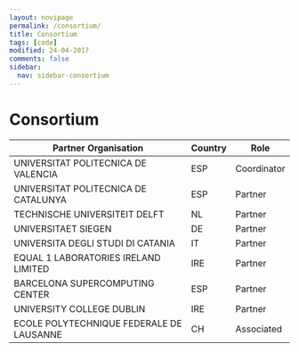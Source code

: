 ```yaml
---
layout: novipage
permalink: /consortium/
title: Consortium
tags: [code]
modified: 24-04-2017
comments: false
sidebar:
  nav: sidebar-consortium
---
```


<!---
	Details about sidebar info is provided inside _data/navigation.yml file
-->

# Consortium 


| Partner Organisation  | Country | Role | 
| ------------- | ------------- | ------------ |
| UNIVERSITAT POLITECNICA DE VALENCIA  | ESP  | Coordinator |
| UNIVERSITAT POLITECNICA DE CATALUNYA | ESP  |	Partner     |
| TECHNISCHE UNIVERSITEIT DELFT	       | NL   |	Partner     |
| UNIVERSITAET SIEGEN		       | DE   |	Partner     |
| UNIVERSITA DEGLI STUDI DI CATANIA    | IT   |	Partner     |
| EQUAL 1 LABORATORIES IRELAND LIMITED | IRE  |	Partner     |
| BARCELONA SUPERCOMPUTING CENTER      | ESP  | Partner     |
| UNIVERSITY COLLEGE DUBLIN	       |IRE   |	Partner     |
| ECOLE POLYTECHNIQUE FEDERALE DE LAUSANNE| CH	 |Associated |
﻿

<!----
## [<u>Cloud Imaging</u>](https://soumyabrata.github.io/cloud/)
In this project, we develop low-cost, high resolution, ground-based sky cameras for imaging the atmosphere. These cameras capture continuous stream of images, which are essential to learn cloud dynamics and understand various atmospheric events. We devise state-of-the-art image segmentation and image classification algorithms that computes automated cloud coverage data, recognizes cloud types and estimates the cloud-base height. [[read more](https://soumyabrata.github.io/cloud/)]
    <br />
    <img src="{{ site.url }}/images/sky-imaging.png">
    *(From left to right) Sky Camera, Whole Sky Image captured by the camera* 


## [<u>Coastline monitoring</u>](https://soumyabrata.github.io/coastline/)
This research aims to improve coastline extraction from satellite images by evaluating different approaches. It considers deep learning methods and edge detection algorithms on spectral bands/indices to automatically extract coastlines and land cover maps. A new open-source dataset of labeled high-resolution satellite images will also be released. This research can have a significant impact on fields such as coastal management and disaster response planning. [[read more](https://soumyabrata.github.io/coastline/)]
<br />
<img src="{{ site.url }}/images/sample-coast-edge.png"><br />
*(From left to right) Illustration of a satellite image, along with corresponding binary land/water map and detected coastline.* 



## [<u>Solar Energy</u>](https://soumyabrata.github.io/solar/)
In this project, we use a multi-modal data integration approach, in using various sensors (camera images + weather station recordings) to provide useful insights about solar energy. We use image- and weather-station- data for accurate solar energy estimation and forecasting. This is useful in the field of photovoltaic (PV) generation and integration. [[read more](https://soumyabrata.github.io/solar/)]
    <br />
    <img src="{{ site.url }}/images/upot.png">
    *(From left to right) Utrecht Photovoltaic Outdoor Test facility (UPOT) with photo courtesy of Arjen de Waal, Solar Irradiance fluctuations on the event of an overcast day.* 




## [<u>Knowledge Graph</u>](https://soumyabrata.github.io/knowledgegraph/)
In this project, we aim to make knowledge graph technologies more accessible to climate and energy researchers. A large number of today's climate data centers present their collected data in the form of raw tables (e.g. RDB, CSV, JSON): KNMI Climate Explorer, NOAA datasets. Recently, one of the popular solutions that is greatly explored is employing an ontology or a knowledge graph, that offers the expressivity and flexibility to easily extend to various interoperable domains. [[read more](https://soumyabrata.github.io/knowledgegraph/)]
    <br />
    <img src="{{ site.baseurl }}/images/KG-NOAA.png">
    *Our proposed knowledge graph model modelled on NOAA climate data.* 



## [<u>Product Placement</u>](https://soumyabrata.github.io/advertisement/)
This project involves designing an advertisement detection- and integration- system for multimedia videos. It is useful for next-generation online publicity (viz. product placement and embedded marketing), wherein advertisements are seamlessly integrated into the video scenes. We use deep-learning based techniques for determining if a video frame contains an existing advert, and for accurate localization of adverts in the selected video frame. Subsequently, new adverts are seamlessly implanted into the original video, to create a new augmented video. [[read more](https://soumyabrata.github.io/advertisement/)]
    <br />
    <img src="{{ site.url }}/images/hw1-image.png">
    *(From left to right) Screen grab of original video and augmented video respectively.* 


## [<u>Security</u>](https://soumyabrata.github.io/security/)
Software Defined Networking (SDN) has transformed the manner in which we manage the network, without regard to the underlying network technology. It is now easier and cheaper to scale networking solutions to different devices. However, such networking systems are more prone to security vulnerabilities as compared to traditional systems. In this research theme, we explore machine learning technique to develop security solutions for such networks. [[read more](https://soumyabrata.github.io/security/)]


## [<u>E-Health</u>](https://soumyabrata.github.io/ehealth/)
Medicine has traditionally always been an empirical field. With the onset of higher computing power and availability of large-scale dataset, it is now increasingly easier to derive insights of any disease. In this research theme, we have set an ambitious goal to use machine-learning models to characterize the empirical model of medicine. [[read more](https://soumyabrata.github.io/ehealth/)]
-->

<!---
## [<u>Communications</u>](https://soumyabrata.github.io/communication/)
This project deals with the analysis of user- interaction and cooperation in wireless networks. We propose algorithmic framework, that helps in improving the performance of the IEEE 802.11 protocol. 

<br />
We also work in proposing a dynamic frequency allocation and interference mitigation algorithm for dense urban wireless networks. The algorithm is implemented and tested on-air in a proprietary Ericsson software.


<br />
[[more details](https://soumyabrata.github.io/communication/)]

## [<u>Software</u>](https://soumyabrata.github.io/software/)
In this research theme, we dealt with several software-related issues. Heap management is responsible for the allocation of heap segments to a running application. We propose a new heap management technique that has an inherent auto compaction technique in its algorithm leading to minimum fragmentation of memory space. 

<br />
We also developed randomized cryptographic techniques that can be effectively provide better security solutions.

-->
